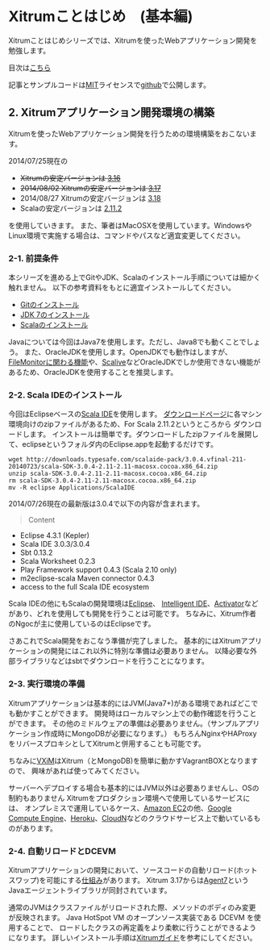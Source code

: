 # Xitrumことはじめ　(基本編)

Xitrumことはじめシリーズでは、Xitrumを使ったWebアプリケーション開発を勉強します。

目次は[こちら](http://george-osd-blog.heroku.com/40)

記事とサンプルコードは[MIT](http://opensource.org/licenses/mit-license.php)ライセンスで[github](https://github.com/georgeOsdDev/xitrum-kotohajime)で公開します。

## 2. Xitrumアプリケーション開発環境の構築

Xitrumを使ったWebアプリケーション開発を行うための環境構築をおこないます。

2014/07/25現在の

 * ~~Xitrumの安定バージョンは [3.16](http://search.maven.org/#artifactdetails%7Ctv.cntt%7Cxitrum_2.11%7C3.16%7Cjar)~~
 * ~~2014/08/02 Xitrumの安定バージョンは [3.17](http://search.maven.org/#artifactdetails%7Ctv.cntt%7Cxitrum_2.11%7C3.17%7Cjar)~~
 * 2014/08/27 Xitrumの安定バージョンは [3.18](http://search.maven.org/#artifactdetails%7Ctv.cntt%7Cxitrum_2.11%7C3.18%7Cjar)
 * Scalaの安定バージョンは [2.11.2](http://downloads.typesafe.com/scala/2.11.2/scala-2.11.2.tgz?_ga=1.179477284.109116044.1401169577)

を使用していきます。
また、筆者はMacOSXを使用しています。WindowsやLinux環境で実施する場合は、コマンドやパスなど適宜変更してください。

### 2-1. 前提条件

本シリーズを進める上でGitやJDK、Scalaのインストール手順については細かく触れません。
以下の参考資料をもとに適宜インストールしてください。

* [Gitのインストール](http://git-scm.com/book/ja/%E4%BD%BF%E3%81%84%E5%A7%8B%E3%82%81%E3%82%8B-Git%E3%81%AE%E3%82%A4%E3%83%B3%E3%82%B9%E3%83%88%E3%83%BC%E3%83%AB)
* [JDK 7のインストール](http://www.oracle.com/technetwork/java/javase/downloads/jdk7-downloads-1880260.html)
* [Scalaのインストール](http://www.scala-lang.org/download/)

Javaについては今回はJava7を使用します。ただし、Java8でも動くことでしょう。
また、OracleJDKを使用します。OpenJDKでも動作はしますが、
[FileMonitorに関わる機能](https://github.com/xitrum-framework/xitrum/blob/ded7bbbd81688f036d48c1792a8460a2d45e1a16/src/main/scala/xitrum/util/FileMonitor.scala#L41)や、[Scalive](https://github.com/xitrum-framework/scalive)などOracleJDKでしか使用できない機能があるため、OracleJDKを使用することを推奨します。


### 2-2. Scala IDEのインストール

今回はEclipseベースの[Scala IDE](http://scala-ide.org/index.html)を使用します。
[ダウンロードページ](http://scala-ide.org/download/sdk.html)に各マシン環境向けのzipファイルがあるため、For Scala 2.11.2というところから
ダウンロードします。
インストールは簡単です。ダウンロードしたzipファイルを展開して、eclipseというフォルダ内のEclipse.appを起動するだけです。

	wget http://downloads.typesafe.com/scalaide-pack/3.0.4.vfinal-211-20140723/scala-SDK-3.0.4-2.11-2.11-macosx.cocoa.x86_64.zip
	unzip scala-SDK-3.0.4-2.11-2.11-macosx.cocoa.x86_64.zip
	rm scala-SDK-3.0.4-2.11-2.11-macosx.cocoa.x86_64.zip
	mv -R eclipse Applications/ScalaIDE

2014/07/26現在の最新版は3.0.4で以下の内容が含まれます。

>Content
 * Eclipse 4.3.1 (Kepler)
 * Scala IDE 3.0.3/3.0.4
 * Sbt 0.13.2
 * Scala Worksheet 0.2.3
 * Play Framework support 0.4.3 (Scala 2.10 only)
 * m2eclipse-scala Maven connector 0.4.3
 * access to the full Scala IDE ecosystem

Scala IDEの他にもScalaの開発環境は[Eclipse](https://www.eclipse.org/)、 [Intelligent IDE](http://www.jetbrains.com/idea/features/scala.html)、[Activator](https://typesafe.com/activator)などがあり、どれを使用しても開発を行うことは可能です。
ちなみに、Xitrum作者のNgocが主に使用しているのはEclipseです。

さあこれでScala開発をおこなう準備が完了しました。
基本的にはXitrumアプリケーションの開発にはこれ以外に特別な準備は必要ありません。
以降必要な外部ライブラリなどはsbtでダウンロードを行うことになります。


### 2-3. 実行環境の準備

Xitrumアプリケーションは基本的にはJVM(Java7+)がある環境であればどこでも動かすことができます。
開発時はローカルマシン上での動作確認を行うことができます。
その他のミドルウェアの準備は必要ありません。（サンプルアプリケーション作成時にMongoDBが必要になります。）
もちろんNginxやHAProxyをリバースプロキシとしてXitrumと併用することも可能です。

ちなみに[VXiM](https://github.com/georgeOsdDev/vxim)はXitrum（とMongoDB)を簡単に動かすVagrantBOXとなりますので、
興味があれば使ってみてください。

サーバーへデプロイする場合も基本的にはJVM以外は必要ありませんし、OSの制約もありません
Xitrumをプロダクション環境へで使用しているサービスには、
オンプレミスで運用しているケース、[Amazon EC2](http://aws.amazon.com/jp/ec2/)の他、[Google Compute Engine](https://cloud.google.com/products/compute-engine/?hl=ja)、[Heroku](https://www.heroku.com/)、[CloudN](http://www.ntt.com/cloudn/)などのクラウドサービス上で動いているものがあります。

### 2-4. 自動リロードとDCEVM

Xitrumアプリケーションの開発において、ソースコードの自動リロード(ホットスワップ)を可能にする[仕組み](http://xitrum-framework.github.io/guide/3.17/ja/tutorial.html#id6)があります。
Xitrum 3.17からは[Agent7](https://github.com/xitrum-framework/agent7)というJavaエージェントライブラリが同封されています。

通常のJVMはクラスファイルがリロードされた際、メソッドのボディのみ変更が反映されます。 Java HotSpot VM のオープンソース実装である DCEVM を使用することで、 ロードしたクラスの再定義をより柔軟に行うことができるようになります。
詳しいインストール手順は[Xitrumガイド](http://xitrum-framework.github.io/guide/3.17/ja/tutorial.html#id6)を参考にしてください。
